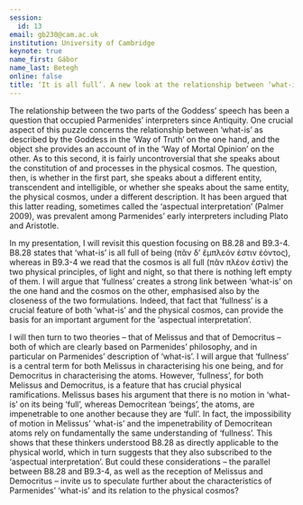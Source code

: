 ```yaml
---
session:
  id: 13
email: gb230@cam.ac.uk
institution: University of Cambridge
keynote: true
name_first: Gábor
name_last: Betegh
online: false
title: ‘It is all full’. A new look at the relationship between ‘what-is’ and the cosmos, and its ramifications for post-Parmenidean philosophy
---
```

The relationship between the two parts of the Goddess’ speech has been a question that occupied Parmenides’ interpreters since Antiquity. One crucial aspect of this puzzle concerns the relationship between ‘what-is’ as described by the Goddess in the ‘Way of Truth’ on the one hand, and the object she provides an account of in the ‘Way of Mortal Opinion’ on the other. As to this second, it is fairly uncontroversial that she speaks about the constitution of and processes in the physical cosmos. The question, then, is whether in the first part, she speaks about a different entity, transcendent and intelligible, or whether she speaks about the same entity, the physical cosmos, under a different description. It has been argued that this latter reading, sometimes called the ‘aspectual interpretation’ (Palmer 2009), was prevalent among Parmenides’ early interpreters including Plato and Aristotle.

In my presentation, I will revisit this question focusing on B8.28 and B9.3-4. B8.28 states that ‘what-is’ is all full of being (πᾶν δ’ ἔμπλεόν ἐστιν ἐόντος), whereas in B9.3-4 we read that the cosmos is all full (πᾶν πλέον ἐστὶν) the two physical principles,  of light and night, so that there is nothing left empty of them. I will argue that ‘fullness’ creates a strong link between ‘what-is’ on the one hand and the cosmos on the other, emphasised also by the closeness of the two formulations. Indeed, that fact that ‘fullness’ is a crucial feature of both ‘what-is’ and the physical cosmos, can provide the basis for an important argument for the ‘aspectual interpretation’.

I will then turn to two theories – that of Melissus and that of Democritus – both of which are clearly based on Parmenides’ philosophy, and in particular on Parmenides’ description of ‘what-is’. I will argue that ‘fullness’ is a central term for both Melissus in characterising his one being, and for Democritus in characterising the atoms. However, ‘fullness’, for both Melissus and Democritus, is a feature that has crucial physical ramifications. Melissus bases his argument that there is no motion in ‘what-is’ on its being ‘full’, whereas Democritean ‘beings’, the atoms, are impenetrable to one another because they are ‘full’. In fact, the impossibility of motion in Melissus’ ‘what-is’ and the impenetrability of Democritean atoms rely on fundamentally the same understanding of ‘fullness’. This shows that these thinkers understood B8.28 as directly applicable to the physical world, which in turn suggests that they also subscribed to the ‘aspectual interpretation’. But could these considerations – the parallel between B8.28 and B9.3-4, as well as the reception of Melissus and Democritus – invite us to speculate further about the characteristics of Parmenides’ ‘what-is’ and its relation to the physical cosmos?

